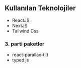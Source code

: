 ## Kullanılan Teknolojiler

- ReactJS
- NextJS
- Tailwind Css

### 3. parti paketler

- react-parallax-tilt
- typed.js
